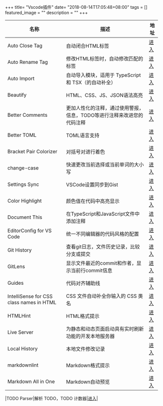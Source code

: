 +++
title= "Vscode插件"
date= "2018-08-14T17:05:48+08:00"
tags = []
featured_image = ""
description = ""
+++

|名称             |描述             |地址             |
|-----------------|-----------------|-----------------|
|Auto Close Tag|自动闭合HTML标签|[进入](https://marketplace.visualstudio.com/items?itemName=formulahendry.auto-close-tag)|
|Auto Rename Tag|修改HTML标签时，自动修改匹配的标签|[进入](https://marketplace.visualstudio.com/items?itemName=formulahendry.auto-rename-tag)|
|Auto Import|自动导入模块，适用于 TypeScript 和 TSX（的自动补全）|[进入](https://marketplace.visualstudio.com/items?itemName=steoates.autoimport)|
|Beautify|HTML、CSS、JS、JSON语法高亮|[进入](https://marketplace.visualstudio.com/items?itemName=HookyQR.beautify)|
|Better Comments|更加人性化的注释，通过使用警报，信息，TODO等进行注释来改进您的代码注释|[进入](https://marketplace.visualstudio.com/items?itemName=aaron-bond.better-comments)|
|Better TOML|TOML语言支持|[进入](https://marketplace.visualstudio.com/items?itemName=bungcip.better-toml)|
|Bracket Pair Colorizer|对括号对进行着色|[进入](https://marketplace.visualstudio.com/items?itemName=CoenraadS.bracket-pair-colorizer)|
|change-case|快速更改当前选择或当前单词的大小写|[进入](https://marketplace.visualstudio.com/items?itemName=wmaurer.change-case)|
|Settings Sync|VSCode设置同步到Gist|[进入](https://marketplace.visualstudio.com/items?itemName=Shan.code-settings-sync)|
|Color Highlight|颜色值在代码中高亮显示|[进入](https://marketplace.visualstudio.com/items?itemName=naumovs.color-highlight)|
|Document This|在TypeScript和JavaScript文件中添加注释|[进入](https://marketplace.visualstudio.com/items?itemName=joelday.docthis)|
|EditorConfig for VS Code|统一不同编辑器的代码风格的配置|[进入](https://marketplace.visualstudio.com/items?itemName=EditorConfig.EditorConfig)|
|Git History|查看git日志，文件历史记录，比较分支或提交|[进入](https://marketplace.visualstudio.com/items?itemName=donjayamanne.githistory)|
|GitLens|显示文件最近的commit和作者，显示当前行commit信息|[进入](https://marketplace.visualstudio.com/items?itemName=eamodio.gitlens)|
|Guides|代码对齐辅助线|[进入](https://marketplace.visualstudio.com/items?itemName=spywhere.guides)|
|IntelliSense for CSS class names in HTML|CSS 文件自动补全你输入的 CSS 类名|[进入](https://marketplace.visualstudio.com/items?itemName=Zignd.html-css-class-completion)|
|HTMLHint|HTML格式提示|[进入](https://marketplace.visualstudio.com/items?itemName=mkaufman.HTMLHint)|
|Live Server|为静态和动态页面启动具有实时刷新功能的开发本地服务器|[进入](https://marketplace.visualstudio.com/items?itemName=ritwickdey.LiveServer)|
|Local History|本地文件修改记录|[进入](https://marketplace.visualstudio.com/items?itemName=xyz.local-history)|
|markdownlint|Markdown格式提示|[进入](https://marketplace.visualstudio.com/items?itemName=DavidAnson.vscode-markdownlint)|
|Markdown All in One|Markdown自动预览|[进入](https://marketplace.visualstudio.com/items?itemName=yzhang.markdown-all-in-one)|








|TODO Parser|解析 TODO，TODO 计数器|[进入](https://marketplace.visualstudio.com/items?itemName=minhthai.vscode-todo-parser)|

